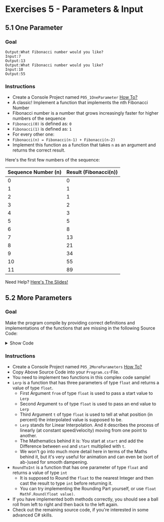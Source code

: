 # Exercises 5 - Parameters & Input

## 5.1 One Parameter

### Goal

```
Output:What Fibonacci number would you like?
Input:7
Output:13
Output:What Fibonacci number would you like?
Input:10
Output:55
```

### Instructions

- Create a Console Project named `P05_1OneParameter` [How To?](https://gist\.github\.com/marczaku/a8b3c38c37e8876a46194a73ed24b1f2)
- A classic! Implement a function that implements the nth Fibonacci Number
- Fibonacci number is a number that grows increasingly faster for higher numbers of the sequence
- `Fibonacci(0)` is defined as: `0`
- `Fibonacci(1)` is defined as: `1`
- For every other one:
- `Fibonacci(n) = Fibonacci(n-1) + Fibonacci(n-2)`
- Implement this function as a function that takes `n` as an argument and returns the correct result.

Here's the first few numbers of the sequence:

| Sequence Number (n) | Result (Fibonacci(n)) | 
|---------------------|-----------------------| 
| 0                   | 0                     | 
| 1                   | 1                     | 
| 2                   | 1                     | 
| 3                   | 2                     | 
| 4                   | 3                     | 
| 5                   | 5                     | 
| 6                   | 8                     | 
| 7                   | 13                    | 
| 8                   | 21                    | 
| 9                   | 34                    | 
| 10                  | 55                    | 
| 11                  | 89                    | 

Need Help? [Here's The Slides!](slides/README.md#6-one-parameter)

## 5.2 More Parameters

### Goal

Make the program compile by providing correct definitions and implementations of the functions that are missing in the following Source Code:

<details>
   <summary>Show Code</summary>

```cs
// the const keyword makes it so the values assigned to the
// variables cannot be changed during runtime
// this makes it more obvious, that these are configuration variables
const int deltaTimeMs = 1000 / 30;
const float deltaTime = deltaTimeMs / 1000f;
const int width = 30; // Change, if you like :)
const float animationDuration = 1f; // Change, if you like :)
float start = 0f;
float end = width;
float position = start;
float timePassed = 0f;

// -----------------------------------
// TODO: Implement the missing functions between here...


// and here!
// -----------------------------------

void Update()
{
    // we increase the passedTime by deltaTime
    // we divide the deltaTime by animationDuration
    // this causes time to reach value 1 (the end) within 1 seconds for 1 second duration
    // but in half the time (two seconds) if passing in 2 seconds for duration
    timePassed += deltaTime / animationDuration;
    // lerp will linearly interpolate the position between start and end
    // for value 0, it will be at start, for value 1, it will be at end
    // for value 0.5, it will be in the middle
    position = Lerp(start, end, timePassed);
    if (timePassed > 1f)
    {   // bounce back:
        // we set start to become end and end to become start:
        // ADVANCED: in case you're wondering, the technique used here are called ValueTuples
        (start, end) = (end, start);
        // we reset the timePassed, so it begins the animation
        timePassed = 0;
    }
}

void Render()
{
    // we need to find out the closest position for the player
    // e.g. the player might be at position 2.3f
    // in that case, we want to render him at dash number 2.
    int closestIndex = RoundToInt(position);
    Console.Write('|');
    for (int i = 0; i <= width; i++)
    {
        Console.Write(i == closestIndex ? 'O' : '-');
    }
    Console.WriteLine('|');
}

// A very typical game loop:
GameLoop:
Console.SetCursorPosition(0, 0); // first, we reset the cursor
Update(); // then, we update all of our game objects
Render(); // then, we render everything to the screen
Thread.Sleep(deltaTimeMs); // 30FPS is enough for us :)
goto GameLoop;
```

</details>

### Instructions

- Create a Console Project named `P05_2MoreParameters` [How To?](https://gist\.github\.com/marczaku/a8b3c38c37e8876a46194a73ed24b1f2)
- Copy Above Source Code into your `Program.cs`-File.
- You need to implement two functions in this complex code sample!
- `Lerp` is a function that has three parameters of type `float` and returns a value of type `float`.
    - First Argument `from` of type `float` is used to pass a start value to `Lerp`
    - Second Argument `to` of type `float` is used to pass an end value to `Lerp`
    - Third Argument `t` of type `float` is used to tell at what position (in percent) the interpolated value is supposed to be.
    - `Lerp` stands for Linear Interpolation. And it describes the process of linearly (at constant speed/velocity) moving from one point to another.
    - The Mathematics behind it is: You start at `start` and add the Difference between `end` and `start` multiplied with `t`.
    - We won't go into much more detail here in terms of the Maths behind it, but it's very useful for animation and can even be (sort of ab-)used for smooth dampening.
- `RoundToInt` is a function that has one parameter of type `float` and returns a value of type `int`
    - It is supposed to Round the `float` to the nearest Integer and then cast the result to type `int` before returning it.
    - You can try implementing the Rounding Part yourself, or use `float MathF.Round(float value)`.
- If you have implemented both methods correctly, you should see a ball roll from left to right and then back to the left again.
- Check out the remaining source code, if you're interested in some advanced C# skills.
